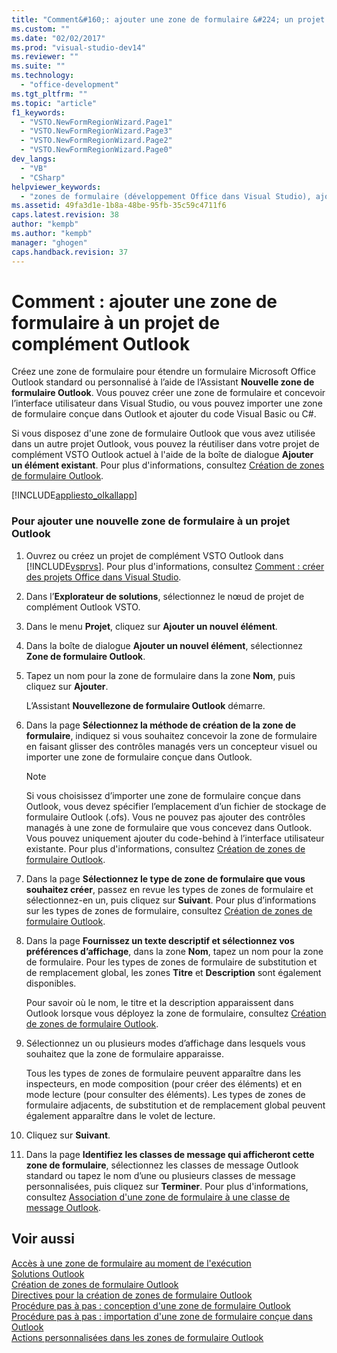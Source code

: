 ```yaml
---
title: "Comment&#160;: ajouter une zone de formulaire &#224; un projet de compl&#233;ment Outlook"
ms.custom: ""
ms.date: "02/02/2017"
ms.prod: "visual-studio-dev14"
ms.reviewer: ""
ms.suite: ""
ms.technology: 
  - "office-development"
ms.tgt_pltfrm: ""
ms.topic: "article"
f1_keywords: 
  - "VSTO.NewFormRegionWizard.Page1"
  - "VSTO.NewFormRegionWizard.Page3"
  - "VSTO.NewFormRegionWizard.Page2"
  - "VSTO.NewFormRegionWizard.Page0"
dev_langs: 
  - "VB"
  - "CSharp"
helpviewer_keywords: 
  - "zones de formulaire (développement Office dans Visual Studio), ajout"
ms.assetid: 49fa3d1e-1b8a-48be-95fb-35c59c4711f6
caps.latest.revision: 38
author: "kempb"
ms.author: "kempb"
manager: "ghogen"
caps.handback.revision: 37
---
```

# Comment&#160;: ajouter une zone de formulaire &#224; un projet de compl&#233;ment Outlook
  Créez une zone de formulaire pour étendre un formulaire Microsoft Office Outlook standard ou personnalisé à l’aide de l’Assistant **Nouvelle zone de formulaire Outlook**. Vous pouvez créer une zone de formulaire et concevoir l’interface utilisateur dans Visual Studio, ou vous pouvez importer une zone de formulaire conçue dans Outlook et ajouter du code Visual Basic ou C\#.  
  
 Si vous disposez d'une zone de formulaire Outlook que vous avez utilisée dans un autre projet Outlook, vous pouvez la réutiliser dans votre projet de complément VSTO Outlook actuel à l'aide de la boîte de dialogue **Ajouter un élément existant**. Pour plus d'informations, consultez [Création de zones de formulaire Outlook](../vsto/creating-outlook-form-regions.md).  
  
 [!INCLUDE[appliesto_olkallapp](../vsto/includes/appliesto-olkallapp-md.md)]  
  
### Pour ajouter une nouvelle zone de formulaire à un projet Outlook  
  
1.  Ouvrez ou créez un projet de complément VSTO Outlook dans [!INCLUDE[vsprvs](../sharepoint/includes/vsprvs-md.md)]. Pour plus d'informations, consultez [Comment : créer des projets Office dans Visual Studio](../vsto/how-to-create-office-projects-in-visual-studio.md).  
  
2.  Dans l’**Explorateur de solutions**, sélectionnez le nœud de projet de complément Outlook VSTO.  
  
3.  Dans le menu **Projet**, cliquez sur **Ajouter un nouvel élément**.  
  
4.  Dans la boîte de dialogue **Ajouter un nouvel élément**, sélectionnez **Zone de formulaire Outlook**.  
  
5.  Tapez un nom pour la zone de formulaire dans la zone **Nom**, puis cliquez sur **Ajouter**.  
  
     L’Assistant **Nouvellezone de formulaire Outlook** démarre.  
  
6.  Dans la page **Sélectionnez la méthode de création de la zone de formulaire**, indiquez si vous souhaitez concevoir la zone de formulaire en faisant glisser des contrôles managés vers un concepteur visuel ou importer une zone de formulaire conçue dans Outlook.  
  
    > [!NOTE]  
    >  Si vous choisissez d’importer une zone de formulaire conçue dans Outlook, vous devez spécifier l’emplacement d’un fichier de stockage de formulaire Outlook \(.ofs\). Vous ne pouvez pas ajouter des contrôles managés à une zone de formulaire que vous concevez dans Outlook. Vous pouvez uniquement ajouter du code\-behind à l’interface utilisateur existante. Pour plus d'informations, consultez [Création de zones de formulaire Outlook](../vsto/creating-outlook-form-regions.md).  
  
7.  Dans la page **Sélectionnez le type de zone de formulaire que vous souhaitez créer**, passez en revue les types de zones de formulaire et sélectionnez\-en un, puis cliquez sur **Suivant**. Pour plus d’informations sur les types de zones de formulaire, consultez [Création de zones de formulaire Outlook](../vsto/creating-outlook-form-regions.md).  
  
8.  Dans la page **Fournissez un texte descriptif et sélectionnez vos préférences d’affichage**, dans la zone **Nom**, tapez un nom pour la zone de formulaire. Pour les types de zones de formulaire de substitution et de remplacement global, les zones **Titre** et **Description** sont également disponibles.  
  
     Pour savoir où le nom, le titre et la description apparaissent dans Outlook lorsque vous déployez la zone de formulaire, consultez [Création de zones de formulaire Outlook](../vsto/creating-outlook-form-regions.md).  
  
9. Sélectionnez un ou plusieurs modes d’affichage dans lesquels vous souhaitez que la zone de formulaire apparaisse.  
  
     Tous les types de zones de formulaire peuvent apparaître dans les inspecteurs, en mode composition \(pour créer des éléments\) et en mode lecture \(pour consulter des éléments\). Les types de zones de formulaire adjacents, de substitution et de remplacement global peuvent également apparaître dans le volet de lecture.  
  
10. Cliquez sur **Suivant**.  
  
11. Dans la page **Identifiez les classes de message qui afficheront cette zone de formulaire**, sélectionnez les classes de message Outlook standard ou tapez le nom d’une ou plusieurs classes de message personnalisées, puis cliquez sur **Terminer**. Pour plus d'informations, consultez [Association d'une zone de formulaire à une classe de message Outlook](../vsto/associating-a-form-region-with-an-outlook-message-class.md).  
  
## Voir aussi  
 [Accès à une zone de formulaire au moment de l'exécution](../vsto/accessing-a-form-region-at-run-time.md)   
 [Solutions Outlook](../vsto/outlook-solutions.md)   
 [Création de zones de formulaire Outlook](../vsto/creating-outlook-form-regions.md)   
 [Directives pour la création de zones de formulaire Outlook](../vsto/guidelines-for-creating-outlook-form-regions.md)   
 [Procédure pas à pas : conception d'une zone de formulaire Outlook](../vsto/walkthrough-designing-an-outlook-form-region.md)   
 [Procédure pas à pas : importation d'une zone de formulaire conçue dans Outlook](../vsto/walkthrough-importing-a-form-region-that-is-designed-in-outlook.md)   
 [Actions personnalisées dans les zones de formulaire Outlook](../vsto/custom-actions-in-outlook-form-regions.md)  
  
  